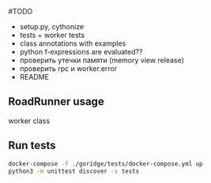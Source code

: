 #TODO
* setup.py, cythonize
* tests + worker tests
* class annotations with examples
* python f-expressions are evaluated??
* проверить утечки памяти (memory view release)
* проверить rpc и worker.error
* README


## RoadRunner usage

worker class


## Run tests

```bash
docker-compose -f ./goridge/tests/docker-compose.yml up
python3 -m unittest discover -s tests
```